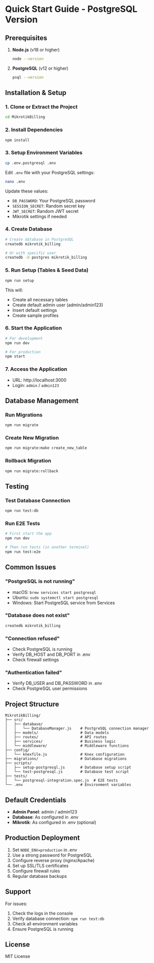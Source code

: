 # Quick Start Guide - PostgreSQL Version

## Prerequisites

1. **Node.js** (v18 or higher)
   ```bash
   node --version
   ```

2. **PostgreSQL** (v12 or higher)
   ```bash
   psql --version
   ```

## Installation & Setup

### 1. Clone or Extract the Project
   ```bash
   cd MikrotikBilling
   ```

### 2. Install Dependencies
   ```bash
   npm install
   ```

### 3. Setup Environment Variables
   ```bash
   cp .env.postgresql .env
   ```

   Edit `.env` file with your PostgreSQL settings:
   ```bash
   nano .env
   ```

   Update these values:
   - `DB_PASSWORD`: Your PostgreSQL password
   - `SESSION_SECRET`: Random secret key
   - `JWT_SECRET`: Random JWT secret
   - Mikrotik settings if needed

### 4. Create Database
   ```bash
   # Create database in PostgreSQL
   createdb mikrotik_billing

   # Or with specific user
   createdb -U postgres mikrotik_billing
   ```

### 5. Run Setup (Tables & Seed Data)
   ```bash
   npm run setup
   ```

   This will:
   - Create all necessary tables
   - Create default admin user (admin/admin123)
   - Insert default settings
   - Create sample profiles

### 6. Start the Application
   ```bash
   # For development
   npm run dev

   # For production
   npm start
   ```

### 7. Access the Application
   - URL: http://localhost:3000
   - Login: `admin` / `admin123`

## Database Management

### Run Migrations
   ```bash
   npm run migrate
   ```

### Create New Migration
   ```bash
   npm run migrate:make create_new_table
   ```

### Rollback Migration
   ```bash
   npm run migrate:rollback
   ```

## Testing

### Test Database Connection
   ```bash
   npm run test:db
   ```

### Run E2E Tests
   ```bash
   # First start the app
   npm run dev

   # Then run tests (in another terminal)
   npm run test:e2e
   ```

## Common Issues

### "PostgreSQL is not running"
   - macOS: `brew services start postgresql`
   - Ubuntu: `sudo systemctl start postgresql`
   - Windows: Start PostgreSQL service from Services

### "Database does not exist"
   ```bash
   createdb mikrotik_billing
   ```

### "Connection refused"
   - Check PostgreSQL is running
   - Verify DB_HOST and DB_PORT in .env
   - Check firewall settings

### "Authentication failed"
   - Verify DB_USER and DB_PASSWORD in .env
   - Check PostgreSQL user permissions

## Project Structure

```
MikrotikBilling/
├── src/
│   ├── database/
│   │   └── DatabaseManager.js    # PostgreSQL connection manager
│   ├── models/                   # Data models
│   ├── routes/                   # API routes
│   ├── services/                 # Business logic
│   └── middleware/               # Middleware functions
├── config/
│   └── knexfile.js               # Knex configuration
├── migrations/                   # Database migrations
├── scripts/
│   ├── setup-postgresql.js       # Database setup script
│   └── test-postgresql.js        # Database test script
├── tests/
│   └── postgresql-integration.spec.js  # E2E tests
└── .env                          # Environment variables
```

## Default Credentials

- **Admin Panel**: admin / admin123
- **Database**: As configured in .env
- **Mikrotik**: As configured in .env (optional)

## Production Deployment

1. Set `NODE_ENV=production` in .env
2. Use a strong password for PostgreSQL
3. Configure reverse proxy (nginx/Apache)
4. Set up SSL/TLS certificates
5. Configure firewall rules
6. Regular database backups

## Support

For issues:
1. Check the logs in the console
2. Verify database connection: `npm run test:db`
3. Check all environment variables
4. Ensure PostgreSQL is running

## License

MIT License